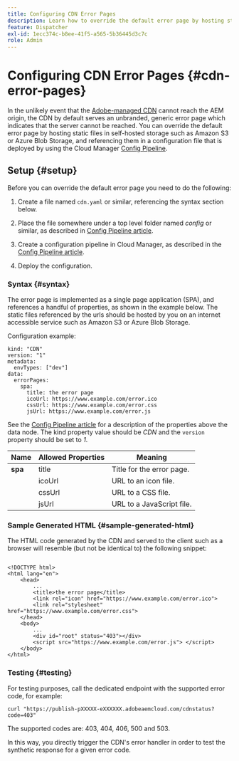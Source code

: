 ```yaml
---
title: Configuring CDN Error Pages
description: Learn how to override the default error page by hosting static files in self-hosted storage such as Amazon S3 or Azure Blob Storage, and referencing them in a configuration file that is deployed using the Cloud Manager Config Pipeline.
feature: Dispatcher
exl-id: 1ecc374c-b8ee-41f5-a565-5b36445d3c7c
role: Admin
---
```

# Configuring CDN Error Pages {#cdn-error-pages}

In the unlikely event that the [Adobe-managed CDN](/help/implementing/dispatcher/cdn.md#aem-managed-cdn) cannot reach the AEM origin, the CDN by default serves an unbranded, generic error page which indicates that the server cannot be reached. You can override the default error page by hosting static files in self-hosted storage such as Amazon S3 or Azure Blob Storage, and referencing them in a configuration file that is deployed by using the Cloud Manager [Config Pipeline](/help/operations/config-pipeline.md#managing-in-cloud-manager).

## Setup {#setup}

Before you can override the default error page you need to do the following:

1. Create a file named `cdn.yaml` or similar, referencing the syntax section below. 

1. Place the file somewhere under a top level folder named *config* or similar, as described in [Config Pipeline article](/help/operations/config-pipeline.md#folder-structure).

1. Create a configuration pipeline in Cloud Manager, as described in the [Config Pipeline article](/help/operations/config-pipeline.md#managing-in-cloud-manager). 

1. Deploy the configuration.

### Syntax {#syntax}

The error page is implemented as a single page application (SPA), and references a handful of properties, as shown in the example below.  The static files referenced by the urls should be hosted by you on an internet accessible service such as Amazon S3 or Azure Blob Storage.

Configuration example:

```
kind: "CDN"
version: "1"
metadata:
  envTypes: ["dev"]
data:
  errorPages:
    spa:
      title: the error page
      icoUrl: https://www.example.com/error.ico
      cssUrl: https://www.example.com/error.css
      jsUrl: https://www.example.com/error.js
```
See the [Config Pipeline article](/help/operations/config-pipeline.md#common-syntax) for a description of the properties above the data node. The kind property value should be *CDN* and the `version` property should be set to *1*.


| Name      | Allowed Properties               | Meaning     |
|-----------|--------------------------|-------------|
| **spa** |title|Title for the error page.|
|     |icoUrl|URL to an icon file.|
|     |cssUrl|URL to a CSS file.|
|     |jsUrl|URL to a JavaScript file.|

### Sample Generated HTML {#sample-generated-html}

The HTML code generated by the CDN and served to the client such as a browser will resemble (but not be identical to) the following snippet:

```

<!DOCTYPE html>
<html lang="en">
    <head>
        ...
        <title>the error page</title>
        <link rel="icon" href="https://www.example.com/error.ico">
        <link rel="stylesheet" href="https://www.example.com/error.css">
    </head>
    <body>
        ...
        <div id="root" status="403"></div>
        <script src="https://www.example.com/error.js"> </script>
    </body>
</html>

```

### Testing {#testing}

For testing purposes, call the dedicated endpoint with the supported error code, for example:

```
curl "https://publish-pXXXXX-eXXXXXX.adobeaemcloud.com/cdnstatus?code=403"

```

The supported codes are: 403, 404, 406, 500 and 503.

In this way, you directly trigger the CDN's error handler in order to test the synthetic response for a given error code.
